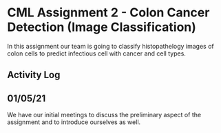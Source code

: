 # CML Assignment 2 - Colon Cancer Detection (Image Classification) 

In this assignment our team is going to classify histopathelogy images of colon cells to predict infectious cell with cancer and cell types.

## Activity Log

01/05/21
------------------
We have our initial meetings to discuss the preliminary aspect of the assignment and to introduce ourselves as well. 
